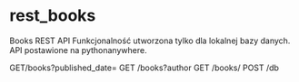 # rest_books
Books REST API
Funkcjonalność utworzona tylko dla lokalnej bazy danych. API postawione na pythonanywhere.

GET/books?published_date=
GET /books?author
GET /books/<bookId>
POST /db
